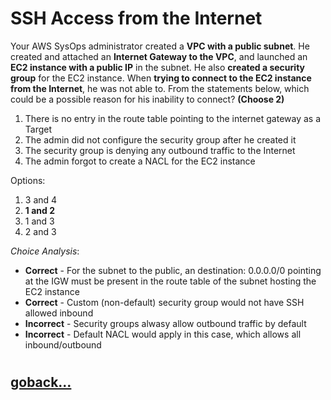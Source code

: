 # SSH Access from the Internet

Your AWS SysOps administrator created a **VPC with a public subnet**. He created and attached an **Internet Gateway to the VPC**, and launched an **EC2 instance with a public IP** in the subnet. He also **created a security group** for the EC2 instance. When **trying to connect to the EC2 instance from the Internet**, he was not able to. From the statements below, which could be a possible reason for his inability to connect?  **(Choose 2)**

1. There is no entry in the route table pointing to the internet gateway as a Target
2. The admin did not configure the security group after he created it
3. The security group is denying any outbound traffic to the Internet
4. The admin forgot to create a NACL for the EC2 instance

Options:

1. 3 and 4
2. **1 and 2**
3. 1 and 3
4. 2 and 3

_Choice Analysis_:
- **Correct** - For the subnet to the public, an destination: 0.0.0.0/0 pointing at the IGW must be present in the route table of the subnet hosting the EC2 instance
- **Correct** - Custom (non-default) security group would not have SSH allowed inbound
- **Incorrect** - Security groups alwasy allow outbound traffic by default
- **Incorrect** - Default NACL would apply in this case, which allows all inbound/outbound
#
## [goback...](./vpc-questions.md)